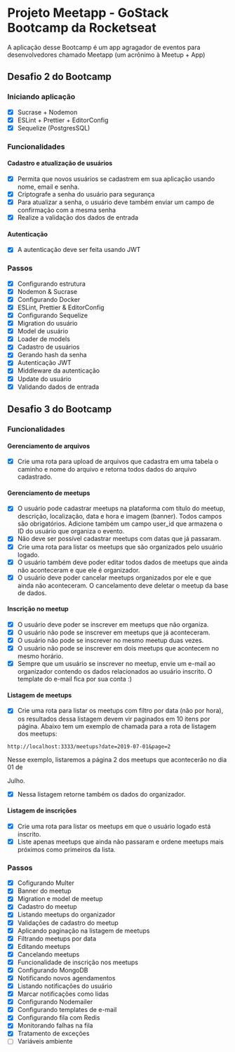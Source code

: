 # Projeto Meetapp - GoStack Bootcamp da Rocketseat

A aplicação desse Bootcamp é um app agragador de eventos para desenvolvedores
chamado Meetapp (um acrônimo à Meetup + App)

## Desafio 2 do Bootcamp

### Iniciando aplicação

- [x] Sucrase + Nodemon
- [x] ESLint + Prettier + EditorConfig
- [x] Sequelize (PostgresSQL)

### Funcionalidades

#### Cadastro e atualização de usuários

- [x] Permita que novos usuários se cadastrem em sua aplicação usando nome,
      email e senha.
- [x] Criptografe a senha do usuário para segurança
- [x] Para atualizar a senha, o usuário deve também enviar um campo de
      confirmação com a mesma senha
- [x] Realize a validação dos dados de entrada

#### Autenticação

- [x] A autenticação deve ser feita usando JWT

### Passos

- [x] Configurando estrutura
- [x] Nodemon & Sucrase
- [x] Configurando Docker
- [x] ESLint, Prettier & EditorConfig
- [x] Configurando Sequelize
- [x] Migration do usuário
- [x] Model de usuário
- [x] Loader de models
- [x] Cadastro de usuários
- [x] Gerando hash da senha
- [x] Autenticação JWT
- [x] Middleware da autenticação
- [x] Update do usuário
- [x] Validando dados de entrada

## Desafio 3 do Bootcamp

### Funcionalidades

#### Gerenciamento de arquivos

- [x] Crie uma rota para upload de arquivos que cadastra em uma tabela o caminho
      e nome do arquivo e retorna todos dados do arquivo cadastrado.

#### Gerenciamento de meetups

- [x] O usuário pode cadastrar meetups na plataforma com título do meetup,
      descrição, localização, data e hora e imagem (banner). Todos campos são
      obrigatórios. Adicione também um campo user_id que armazena o ID do usuário
      que organiza o evento.
- [x] Não deve ser possível cadastrar meetups com datas que já passaram.
- [x] Crie uma rota para listar os meetups que são organizados pelo usuário
      logado.
- [x] O usuário também deve poder editar todos dados de meetups que ainda não
      aconteceram e que ele é organizador.
- [x] O usuário deve poder cancelar meetups organizados por ele e que ainda não
      aconteceram. O cancelamento deve deletar o meetup da base de dados.

#### Inscrição no meetup

- [x] O usuário deve poder se inscrever em meetups que não organiza.
- [x] O usuário não pode se inscrever em meetups que já aconteceram.
- [x] O usuário não pode se inscrever no mesmo meetup duas vezes.
- [x] O usuário não pode se inscrever em dois meetups que acontecem no mesmo
      horário.
- [x] Sempre que um usuário se inscrever no meetup, envie um e-mail ao
      organizador contendo os dados relacionados ao usuário inscrito. O template do
      e-mail fica por sua conta :)

#### Listagem de meetups

- [x] Crie uma rota para listar os meetups com filtro por data (não por hora),
      os resultados dessa listagem devem vir paginados em 10 itens por página.
      Abaixo tem um exemplo de chamada para a rota de listagem dos meetups:

```
http://localhost:3333/meetups?date=2019-07-01&page=2
```

Nesse exemplo, listaremos a página 2 dos meetups que acontecerão no dia 01 de

Julho.

- [x] Nessa listagem retorne também os dados do organizador.

#### Listagem de inscrições

- [x] Crie uma rota para listar os meetups em que o usuário logado está inscrito.
- [x] Liste apenas meetups que ainda não passaram e ordene meetups mais próximos
      como primeiros da lista.

### Passos

- [x] Cofigurando Multer
- [x] Banner do meetup
- [x] Migration e model de meetup
- [x] Cadastro do meetup
- [x] Listando meetups do organizador
- [x] Validações de cadastro do meetup
- [x] Aplicando paginação na listagem de meetups
- [x] Filtrando meetups por data
- [x] Editando meetups
- [x] Cancelando meetups
- [x] Funcionalidade de inscrição nos meetups
- [x] Configurando MongoDB
- [x] Notificando novos agendamentos
- [x] Listando notificações do usuário
- [x] Marcar notificações como lidas
- [x] Configurando Nodemailer
- [x] Configurando templates de e-mail
- [x] Configurando fila com Redis
- [x] Monitorando falhas na fila
- [x] Tratamento de exceções
- [ ] Variáveis ambiente
